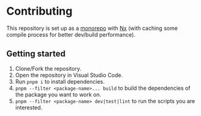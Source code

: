 # Contributing

This repository is set up as a [monorepo](https://monorepo.tools/) with [Nx](https://nx.dev/) (with caching some compile process for better dev/build performance).

## Getting started

1. Clone/Fork the repository.
2. Open the repository in Visual Studio Code.
3. Run `pnpm i` to install dependencies.
4. `pnpm --filter <package-name>... build` to build the dependencies of the package you want to work on.
5. `pnpm --filter <package-name> dev|test|lint` to run the scripts you are interested.
